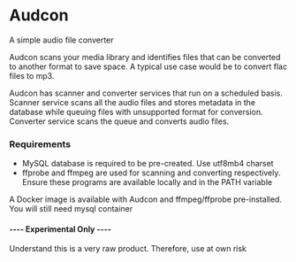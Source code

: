 # Audcon
A simple audio file converter

Audcon scans your media library and identifies files that can be converted to another format to save space. A 
typical use case would be to convert flac files to mp3.

Audcon has scanner and converter services that run on a scheduled basis. Scanner service scans all the audio files 
and stores metadata in the database while queuing files with unsupported format for conversion. Converter service 
scans the queue and converts audio files.

### Requirements ###
* MySQL database is required to be pre-created. Use utf8mb4 charset
* ffprobe and ffmpeg are used for scanning and converting respectively. Ensure these programs are available locally 
and in the PATH variable

A Docker image is available with Audcon and ffmpeg/ffprobe pre-installed. You will still need mysql container

#### ---- Experimental Only ---- ####
Understand this is a very raw product. Therefore, use at own risk